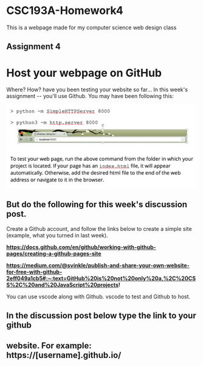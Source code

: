 # CSC193A-Homework4

This is a webpage made for my computer science web design class

## Assignment 4

# Host your webpage on GitHub

Where? How? have you been testing your website so far... In this week's assignment -- you'll use
Github. You may have been following this:

![python server](https://raw.githubusercontent.com/chessset5/CSC193A-Homework4/main/images/Screen%20Shot%202021-02-07%20at%209.40.24%20PM.png)

## But do the following for this week's discussion post.

Create a Github account, and follow the links below to create a simple site (example, what you turned in last week).

**https://docs.github.com/en/github/working-with-github-pages/creating-a-github-pages-site**

**https://medium.com/@svinkle/publish-and-share-your-own-website-for-free-with-github-2eff049a1cb5#:~:text=GitHub%20is%20not%20only%20a,%2C%20CSS%2C%20and%20JavaScript%20projects!**

You can use vscode along with Github. vscode to test and Github to host.

## In the discussion post below type the link to your github

## website. For example: https://[username].github.io/
